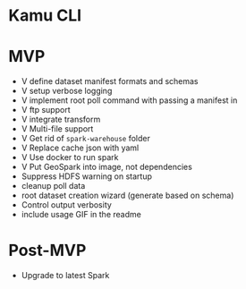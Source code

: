 # Kamu CLI

# MVP
- V define dataset manifest formats and schemas
- V setup verbose logging
- V implement root poll command with passing a manifest in
- V ftp support
- V integrate transform
- V Multi-file support
- V Get rid of `spark-warehouse` folder
- V Replace cache json with yaml
- V Use docker to run spark
- V Put GeoSpark into image, not dependencies
- Suppress HDFS warning on startup
- cleanup poll data
- root dataset creation wizard (generate based on schema)
- Control output verbosity
- include usage GIF in the readme

# Post-MVP
- Upgrade to latest Spark
